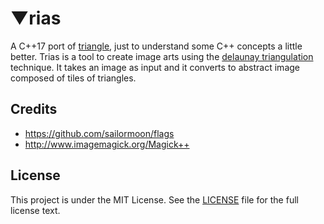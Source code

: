 # ▼rias
A C++17 port of [triangle](https://github.com/esimov/triangle), just to understand some C++ concepts a little better.
Trias is a tool to create image arts using the [delaunay triangulation](https://en.wikipedia.org/wiki/Delaunay_triangulation) technique. It takes an image as input and it converts to abstract image composed of tiles of triangles.

## Credits

* https://github.com/sailormoon/flags
* http://www.imagemagick.org/Magick++

## License

This project is under the MIT License. See the [LICENSE](https://github.com/thomasbrueggemann/trias/blob/master/LICENSE) file for the full license text.
